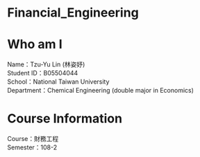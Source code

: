 # Financial_Engineering

# Who am I 
  Name：Tzu-Yu Lin (林姿妤)   
  Student ID：B05504044   
  School：National Taiwan University   
  Department：Chemical Engineering (double major in Economics)   

# Course Information
  Course：財務工程   
  Semester：108-2   
